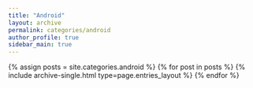 ```yaml
---
title: "Android"
layout: archive
permalink: categories/android
author_profile: true
sidebar_main: true
---
```


{% assign posts = site.categories.android %}
{% for post in posts %} {% include archive-single.html type=page.entries_layout %} {% endfor %}